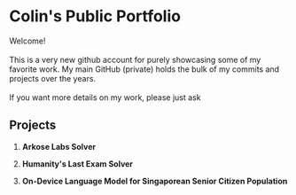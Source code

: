 # Colin's Public Portfolio

Welcome!  
<br>
This is a very new github account for purely showcasing some of my favorite work. My main GitHub (private) holds the bulk of my commits and projects over the years.  
<br>
If you want more details on my work, please just ask

## Projects
1. **Arkose Labs Solver**  

2. **Humanity's Last Exam Solver**

3. **On-Device Language Model for Singaporean Senior Citizen Population**
